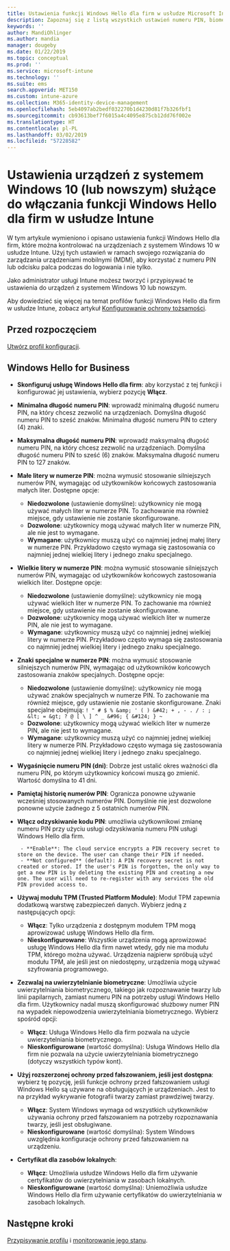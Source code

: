 ```yaml
---
title: Ustawienia funkcji Windows Hello dla firm w usłudze Microsoft Intune — Azure | Microsoft Docs
description: Zapoznaj się z listą wszystkich ustawień numeru PIN, biometrii i ochrony przed fałszowaniem w profilu usługi Identity Protection na potrzeby używania i konfigurowania funkcji Windows Hello dla firm na urządzeniach z systemem Windows 10 w usłudze Microsoft Intune.
keywords: ''
author: MandiOhlinger
ms.author: mandia
manager: dougeby
ms.date: 01/22/2019
ms.topic: conceptual
ms.prod: ''
ms.service: microsoft-intune
ms.technology: ''
ms.suite: ems
search.appverid: MET150
ms.custom: intune-azure
ms.collection: M365-identity-device-management
ms.openlocfilehash: 5eb4097ab2bedf032270b1d4230d81f7b326fbf1
ms.sourcegitcommit: cb93613bef7f6015a4c4095e875cb12dd76f002e
ms.translationtype: HT
ms.contentlocale: pl-PL
ms.lasthandoff: 03/02/2019
ms.locfileid: "57228582"
---
```

# <a name="windows-10-and-newer-device-settings-to-enable-windows-hello-for-business-in-intune"></a>Ustawienia urządzeń z systemem Windows 10 (lub nowszym) służące do włączania funkcji Windows Hello dla firm w usłudze Intune

W tym artykule wymieniono i opisano ustawienia funkcji Windows Hello dla firm, które można kontrolować na urządzeniach z systemem Windows 10 w usłudze Intune. Użyj tych ustawień w ramach swojego rozwiązania do zarządzania urządzeniami mobilnymi (MDM), aby korzystać z numeru PIN lub odcisku palca podczas do logowania i nie tylko.

Jako administrator usługi Intune możesz tworzyć i przypisywać te ustawienia do urządzeń z systemem Windows 10 lub nowszym.

Aby dowiedzieć się więcej na temat profilów funkcji Windows Hello dla firm w usłudze Intune, zobacz artykuł [Konfigurowanie ochrony tożsamości](identity-protection-configure.md).

## <a name="before-you-begin"></a>Przed rozpoczęciem

[Utwórz profil konfiguracji](identity-protection-configure.md#create-the-device-profile).

## <a name="windows-hello-for-business"></a>Windows Hello for Business

- **Skonfiguruj usługę Windows Hello dla firm**: aby korzystać z tej funkcji i konfigurować jej ustawienia, wybierz pozycję **Włącz**.
- **Minimalna długość numeru PIN**: wprowadź minimalną długość numeru PIN, na który chcesz zezwolić na urządzeniach. Domyślna długość numeru PIN to sześć znaków. Minimalna długość numeru PIN to cztery (4) znaki.
- **Maksymalna długość numeru PIN**: wprowadź maksymalną długość numeru PIN, na który chcesz zezwolić na urządzeniach. Domyślna długość numeru PIN to sześć (6) znaków. Maksymalna długość numeru PIN to 127 znaków.  
- **Małe litery w numerze PIN**: można wymusić stosowanie silniejszych numerów PIN, wymagając od użytkowników końcowych zastosowania małych liter. Dostępne opcje:

  - **Niedozwolone** (ustawienie domyślne): użytkownicy nie mogą używać małych liter w numerze PIN. To zachowanie ma również miejsce, gdy ustawienie nie zostanie skonfigurowane.
  - **Dozwolone**: użytkownicy mogą używać małych liter w numerze PIN, ale nie jest to wymagane.
  - **Wymagane**: użytkownicy muszą użyć co najmniej jednej małej litery w numerze PIN. Przykładowo często wymaga się zastosowania co najmniej jednej wielkiej litery i jednego znaku specjalnego.

- **Wielkie litery w numerze PIN**: można wymusić stosowanie silniejszych numerów PIN, wymagając od użytkowników końcowych zastosowania wielkich liter. Dostępne opcje:

  - **Niedozwolone** (ustawienie domyślne): użytkownicy nie mogą używać wielkich liter w numerze PIN. To zachowanie ma również miejsce, gdy ustawienie nie zostanie skonfigurowane.
  - **Dozwolone**: użytkownicy mogą używać wielkich liter w numerze PIN, ale nie jest to wymagane.
  - **Wymagane**: użytkownicy muszą użyć co najmniej jednej wielkiej litery w numerze PIN. Przykładowo często wymaga się zastosowania co najmniej jednej wielkiej litery i jednego znaku specjalnego.

- **Znaki specjalne w numerze PIN**: można wymusić stosowanie silniejszych numerów PIN, wymagając od użytkowników końcowych zastosowania znaków specjalnych. Dostępne opcje:

  - **Niedozwolone** (ustawienie domyślne): użytkownicy nie mogą używać znaków specjalnych w numerze PIN. To zachowanie ma również miejsce, gdy ustawienie nie zostanie skonfigurowane.
    Znaki specjalne obejmują: `! " # $ % &amp; ' ( ) &#42; + , - . / : ; &lt; = &gt; ? @ [ \ ] ^ _ &#96; { &#124; } ~`
  - **Dozwolone**: użytkownicy mogą używać wielkich liter w numerze PIN, ale nie jest to wymagane.
  - **Wymagane**: użytkownicy muszą użyć co najmniej jednej wielkiej litery w numerze PIN. Przykładowo często wymaga się zastosowania co najmniej jednej wielkiej litery i jednego znaku specjalnego.

- **Wygaśnięcie numeru PIN (dni)**: Dobrze jest ustalić okres ważności dla numeru PIN, po którym użytkownicy końcowi muszą go zmienić. Wartość domyślna to 41 dni.

- **Pamiętaj historię numerów PIN**: Ogranicza ponowne używanie wcześniej stosowanych numerów PIN. Domyślnie nie jest dozwolone ponowne użycie żadnego z 5 ostatnich numerów PIN.  
- **Włącz odzyskiwanie kodu PIN**: umożliwia użytkownikowi zmianę numeru PIN przy użyciu usługi odzyskiwania numeru PIN usługi Windows Hello dla firm.

       - **Enable**: The cloud service encrypts a PIN recovery secret to store on the device. The user can change their PIN if needed.  
       - **Not configured** (default): A PIN recovery secret is not created or stored. If the user's PIN is forgotten, the only way to get a new PIN is by deleting the existing PIN and creating a new one. The user will need to re-register with any services the old PIN provided access to.  

- **Używaj modułu TPM (Trusted Platform Module)**: Moduł TPM zapewnia dodatkową warstwę zabezpieczeń danych. Wybierz jedną z następujących opcji:  
  - **Włącz**: Tylko urządzenia z dostępnym modułem TPM mogą aprowizować usługę Windows Hello dla firm.
  - **Nieskonfigurowane**: Wszystkie urządzenia mogą aprowizować usługę Windows Hello dla firm nawet wtedy, gdy nie ma modułu TPM, którego można używać. Urządzenia najpierw spróbują użyć modułu TPM, ale jeśli jest on niedostępny, urządzenia mogą używać szyfrowania programowego.  

- **Zezwalaj na uwierzytelnianie biometryczne**: Umożliwia użycie uwierzytelniania biometrycznego, takiego jak rozpoznawanie twarzy lub linii papilarnych, zamiast numeru PIN na potrzeby usługi Windows Hello dla firm. Użytkownicy nadal muszą skonfigurować służbowy numer PIN na wypadek niepowodzenia uwierzytelniania biometrycznego. Wybierz spośród opcji:

  - **Włącz**: Usługa Windows Hello dla firm pozwala na użycie uwierzytelniania biometrycznego.
  - **Nieskonfigurowane** (wartość domyślna): Usługa Windows Hello dla firm nie pozwala na użycie uwierzytelniania biometrycznego (dotyczy wszystkich typów kont).

- **Użyj rozszerzonej ochrony przed fałszowaniem, jeśli jest dostępna**: wybierz tę pozycję, jeśli funkcje ochrony przed fałszowaniem usługi Windows Hello są używane na obsługujących je urządzeniach. Jest to na przykład wykrywanie fotografii twarzy zamiast prawdziwej twarzy.

  - **Włącz**: System Windows wymaga od wszystkich użytkowników używania ochrony przed fałszowaniem na potrzeby rozpoznawania twarzy, jeśli jest obsługiwane.  
  - **Nieskonfigurowane** (wartość domyślna): System Windows uwzględnia konfiguracje ochrony przed fałszowaniem na urządzeniu.

- **Certyfikat dla zasobów lokalnych**: 

  - **Włącz**: Umożliwia usłudze Windows Hello dla firm używanie certyfikatów do uwierzytelniania w zasobach lokalnych.
  - **Nieskonfigurowane** (wartość domyślna): Uniemożliwia usłudze Windows Hello dla firm używanie certyfikatów do uwierzytelniania w zasobach lokalnych.  

## <a name="next-steps"></a>Następne kroki

[Przypisywanie profilu](device-profile-assign.md) i [monitorowanie jego stanu](device-profile-monitor.md).
